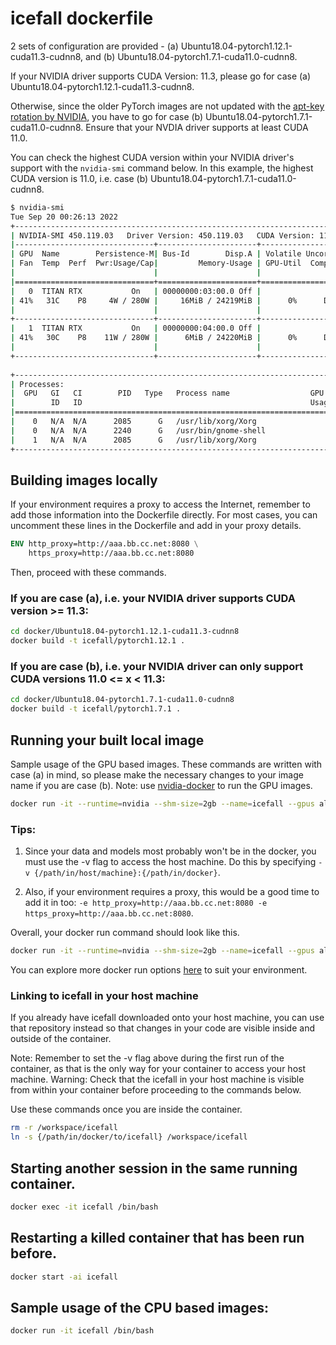 # icefall dockerfile

2 sets of configuration are provided - (a) Ubuntu18.04-pytorch1.12.1-cuda11.3-cudnn8, and (b) Ubuntu18.04-pytorch1.7.1-cuda11.0-cudnn8.

If your NVIDIA driver supports CUDA Version: 11.3, please go for case (a) Ubuntu18.04-pytorch1.12.1-cuda11.3-cudnn8. 

Otherwise, since the older PyTorch images are not updated with the [apt-key rotation by NVIDIA](https://developer.nvidia.com/blog/updating-the-cuda-linux-gpg-repository-key), you have to go for case (b) Ubuntu18.04-pytorch1.7.1-cuda11.0-cudnn8. Ensure that your NVDIA driver supports at least CUDA 11.0.

You can check the highest CUDA version within your NVIDIA driver's support with the `nvidia-smi` command below. In this example, the highest CUDA version is 11.0, i.e. case (b) Ubuntu18.04-pytorch1.7.1-cuda11.0-cudnn8.

```bash
$ nvidia-smi
Tue Sep 20 00:26:13 2022       
+-----------------------------------------------------------------------------+
| NVIDIA-SMI 450.119.03   Driver Version: 450.119.03   CUDA Version: 11.0     |
|-------------------------------+----------------------+----------------------+
| GPU  Name        Persistence-M| Bus-Id        Disp.A | Volatile Uncorr. ECC |
| Fan  Temp  Perf  Pwr:Usage/Cap|         Memory-Usage | GPU-Util  Compute M. |
|                               |                      |               MIG M. |
|===============================+======================+======================|
|   0  TITAN RTX           On   | 00000000:03:00.0 Off |                  N/A |
| 41%   31C    P8     4W / 280W |     16MiB / 24219MiB |      0%      Default |
|                               |                      |                  N/A |
+-------------------------------+----------------------+----------------------+
|   1  TITAN RTX           On   | 00000000:04:00.0 Off |                  N/A |
| 41%   30C    P8    11W / 280W |      6MiB / 24220MiB |      0%      Default |
|                               |                      |                  N/A |
+-------------------------------+----------------------+----------------------+
                                                                               
+-----------------------------------------------------------------------------+
| Processes:                                                                  |
|  GPU   GI   CI        PID   Type   Process name                  GPU Memory |
|        ID   ID                                                   Usage      |
|=============================================================================|
|    0   N/A  N/A      2085      G   /usr/lib/xorg/Xorg                  9MiB |
|    0   N/A  N/A      2240      G   /usr/bin/gnome-shell                4MiB |
|    1   N/A  N/A      2085      G   /usr/lib/xorg/Xorg                  4MiB |
+-----------------------------------------------------------------------------+

```

## Building images locally
If your environment requires a proxy to access the Internet, remember to add those information into the Dockerfile directly. 
For most cases, you can uncomment these lines in the Dockerfile and add in your proxy details. 

```dockerfile
ENV http_proxy=http://aaa.bb.cc.net:8080 \
    https_proxy=http://aaa.bb.cc.net:8080
```

Then, proceed with these commands. 

### If you are case (a), i.e. your NVIDIA driver supports CUDA version >= 11.3:

```bash
cd docker/Ubuntu18.04-pytorch1.12.1-cuda11.3-cudnn8
docker build -t icefall/pytorch1.12.1 .
```

### If you are case (b), i.e. your NVIDIA driver can only support CUDA versions 11.0 <= x < 11.3:
```bash
cd docker/Ubuntu18.04-pytorch1.7.1-cuda11.0-cudnn8
docker build -t icefall/pytorch1.7.1 .
```

## Running your built local image
Sample usage of the GPU based images. These commands are written with case (a) in mind, so please make the necessary changes to your image name if you are case (b).
Note: use [nvidia-docker](https://github.com/NVIDIA/nvidia-docker) to run the GPU images.

```bash
docker run -it --runtime=nvidia --shm-size=2gb --name=icefall --gpus all icefall/pytorch1.12.1
```

### Tips:
1. Since your data and models most probably won't be in the docker, you must use the -v flag to access the host machine. Do this by specifying `-v {/path/in/host/machine}:{/path/in/docker}`. 

2. Also, if your environment requires a proxy, this would be a good time to add it in too: `-e http_proxy=http://aaa.bb.cc.net:8080 -e https_proxy=http://aaa.bb.cc.net:8080`.

Overall, your docker run command should look like this. 

```bash
docker run -it --runtime=nvidia --shm-size=2gb --name=icefall --gpus all -v {/path/in/host/machine}:{/path/in/docker} -e http_proxy=http://aaa.bb.cc.net:8080 -e https_proxy=http://aaa.bb.cc.net:8080 icefall/pytorch1.12.1
```

You can explore more docker run options [here](https://docs.docker.com/engine/reference/commandline/run/) to suit your environment.

### Linking to icefall in your host machine

If you already have icefall downloaded onto your host machine, you can use that repository instead so that changes in your code are visible inside and outside of the container. 

Note: Remember to set the -v flag above during the first run of the container, as that is the only way for your container to access your host machine. 
Warning: Check that the icefall in your host machine is visible from within your container before proceeding to the commands below.

Use these commands once you are inside the container.

```bash
rm -r /workspace/icefall
ln -s {/path/in/docker/to/icefall} /workspace/icefall
```

## Starting another session in the same running container.
```bash
docker exec -it icefall /bin/bash
```

## Restarting a killed container that has been run before. 
```bash
docker start -ai icefall
```

## Sample usage of the CPU based images:
```bash
docker run -it icefall /bin/bash
``` 
